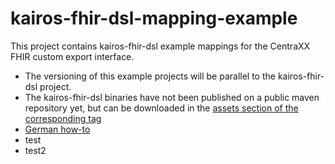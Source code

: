 # kairos-fhir-dsl-mapping-example
This project contains kairos-fhir-dsl example mappings for the CentraXX FHIR custom export interface.

* The versioning of this example projects will be parallel to the kairos-fhir-dsl project.
* The kairos-fhir-dsl binaries have not been published on a public maven repository yet, but can be downloaded in the [assets section of the corresponding tag](https://github.com/kairosmike/kairos-fhir-dsl-mapping-example/releases)
* [German how-to ](/CXX_FHIR_Custom_Export.pdf)
* test
* test2